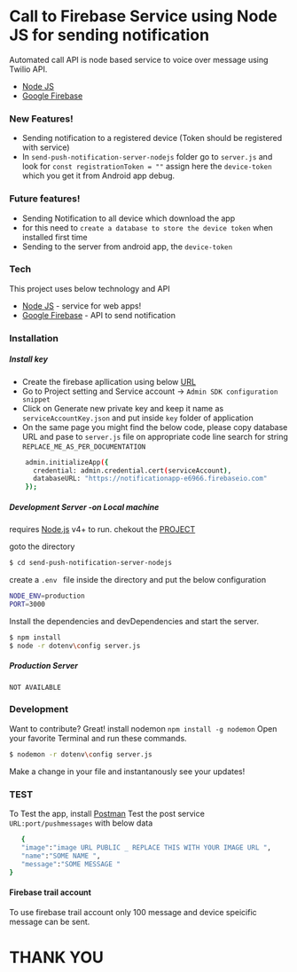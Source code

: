 
# Call to Firebase Service using Node JS for sending notification

Automated call API is node based service to voice over message using Twilio API.

  - [Node JS](https://nodejs.org/en/)
  - [Google Firebase](https://console.firebase.google.com/)

### New Features!

  - Sending notification to a registered device (Token should be registered with service)
  - In ```send-push-notification-server-nodejs``` folder go to ```server.js``` and look for ```const registrationToken = ""``` assign here the ```device-token``` which you get it from Android app debug.

### Future features!
  - Sending Notification to all device which download the app
  - for this need to ```create a database to store the device token``` when installed first time
  - Sending to the server from android app, the ```device-token```

### Tech

This project uses below technology and API 

* [Node JS](https://nodejs.org/) - service for web apps!
* [Google Firebase](https://console.firebase.google.com/) - API to send notification

### Installation

##### Install key
- Create the firebase apllication using below [URL](https://console.firebase.google.com/u/0/)
- Go to Project setting and Service account -> ```Admin SDK configuration snippet```
- Click on Generate new private key and keep it name as ```serviceAccountKey.json``` and put inside ```key``` folder of application 
- On the same page you might find the below code, please copy database URL and pase to ```server.js``` file on appropriate code line search for string ```REPLACE_ME_AS_PER_DOCUMENTATION```

```sh
    admin.initializeApp({
      credential: admin.credential.cert(serviceAccount),
      databaseURL: "https://notificationapp-e6966.firebaseio.com"
    });
```
##### Development Server -on Local machine
requires [Node.js](https://nodejs.org/) v4+ to run.
chekout the [PROJECT](https://github.com/kprosolutions/demo_computer_vision) 

goto the directory 
```sh
$ cd send-push-notification-server-nodejs
```
create a ```.env ``` file inside the directory and put the below configuration 
```sh
NODE_ENV=production
PORT=3000
```

Install the dependencies and devDependencies and start the server.

```sh
$ npm install
$ node -r dotenv\config server.js
```

##### Production Server 

```NOT AVAILABLE```

### Development

Want to contribute? Great!
install nodemon ```npm install -g nodemon```
Open your favorite Terminal and run these commands.
```sh
$ nodemon -r dotenv\config server.js
```
Make a change in your file and instantanously see your updates!

### TEST
 To Test the app, install [Postman](https://www.getpostman.com/)
 Test the post service ```URL:port/pushmessages```
 with below data 
 
 ```sh
    {
	"image":"image URL PUBLIC _ REPLACE THIS WITH YOUR IMAGE URL ",
	"name":"SOME NAME ",
	"message":"SOME MESSAGE "
}
 ```
 
 #### Firebase trail account 
 To use firebase trail account only 100 message and device speicific message can be sent.

# THANK YOU 
